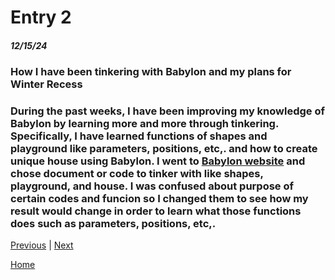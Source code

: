 # Entry 2
##### 12/15/24

### How I have been tinkering with Babylon and my plans for Winter Recess

### During the past weeks, I have been improving my knowledge of Babylon by learning more and more through tinkering. Specifically, I have learned functions of shapes and playground like parameters, positions, etc,. and how to create unique house using Babylon. I went to [Babylon website](https://www.babylonjs.com/) and chose document or code to tinker with like shapes, playground, and house. I was confused about purpose of certain codes and funcion so I changed them to see how my result would change in order to learn what those functions does such as parameters, positions, etc,. 

[Previous](entry01.md) | [Next](entry03.md)

[Home](../README.md)

